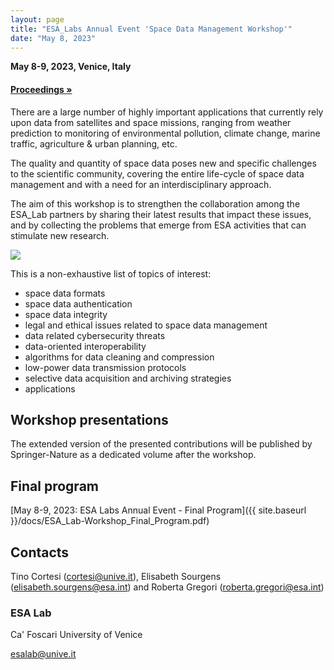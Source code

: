 ```yaml
---
layout: page
title: "ESA_Labs Annual Event 'Space Data Management Workshop'"
date: "May 8, 2023"
---
```


**May 8-9, 2023, Venice, Italy**

<h4><a href="https://link.springer.com/book/10.1007/978-981-97-0041-7">Proceedings »</a></h4>

There are a large number of highly important applications that currently rely upon data from satellites and space missions, ranging from weather prediction to monitoring of environmental pollution, climate change, marine traffic, agriculture & urban planning, etc.

The quality and quantity of space data poses new and specific challenges to the scientific community, covering the entire life-cycle of space data management and with a need for an interdisciplinary approach.

The aim of this workshop is to strengthen the collaboration among the ESA_Lab partners by sharing their latest results that impact these issues, and by collecting the problems that emerge from ESA activities that can stimulate new research.

<div class="div-img-table">
  <div class="div-img-table-row">
    <img class="div-img-table-multicol" src="{{ site.baseurl }}/images/esa-space.jpg"/>
  </div>
</div>

This is a non-exhaustive list of topics of interest:
- space data formats
- space data authentication
- space data integrity
- legal and ethical issues related to space data management
- data related cybersecurity threats
- data-oriented interoperability
- algorithms for data cleaning and compression
- low-power data transmission protocols
- selective data acquisition and archiving strategies
- applications

## Workshop presentations

The extended version of the presented contributions will be published by Springer-Nature as a dedicated volume after the workshop.

## Final program

[May 8-9, 2023: ESA Labs Annual Event - Final Program]({{ site.baseurl }}/docs/ESA_Lab-Workshop_Final_Program.pdf)

## Contacts 

Tino Cortesi ([cortesi@unive.it](mailto:cortesi@unive.it)), Elisabeth Sourgens ([elisabeth.sourgens@esa.int](mailto:elisabeth.sourgens@esa.int)) and Roberta Gregori ([roberta.gregori@esa.int](mailto:roberta.gregori@esa.int))


### ESA Lab

Ca' Foscari University of Venice

[esalab@unive.it](mailto:esalab@unive.it)

